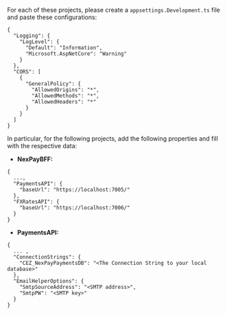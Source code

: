 For each of these projects, please create a `appsettings.Development.ts` file and paste these configurations:
```
{
  "Logging": {
    "LogLevel": {
      "Default": "Information",
      "Microsoft.AspNetCore": "Warning"
    }
  },
  "CORS": [
    {
      "GeneralPolicy": {
        "AllowedOrigins": "*",
        "AllowedMethods": "*",
        "AllowedHeaders": "*"
      }
    }
  ]
}
```

In particular, for the following projects, add the following properties and fill with the respective data:

 - **NexPayBFF:**
```
{
  ...,
  "PaymentsAPI": {
    "baseUrl": "https://localhost:7005/"
  },
  "FXRatesAPI": {
    "baseUrl": "https://localhost:7006/"
  }
}
```

 - **PaymentsAPI:**
```
{
  ... ,
  "ConnectionStrings": {
    "CEZ_NexPayPaymentsDB": "<The Connection String to your local database>"
  },
  "EmailHelperOptions": {
    "SmtpSourceAddress": "<SMTP address>",
    "SmtpPW": "<SMTP key>"
  }
}
```
